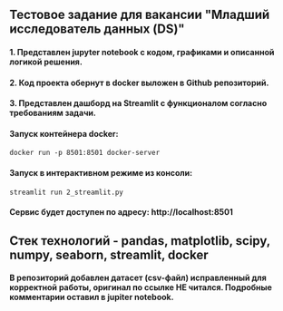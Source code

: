 ## Тестовое задание для вакансии "Младший исследователь данных (DS)"
#### 1. Представлен jupyter notebook с кодом, графиками и описанной логикой решения.
#### 2. Код проекта обернут в docker выложен в Github репозиторий.
#### 3. Представлен дашборд на Streamlit с функционалом согласно требованиям задачи.


#### Запуск контейнера docker:
`docker run -p 8501:8501 docker-server` 

#### Запуск в интерактивном режиме из консоли:
`streamlit run 2_streamlit.py `

#### Сервис будет доступен по адресу: http://localhost:8501

## Стек технологий - pandas, matplotlib, scipy, numpy, seaborn, streamlit, docker

#### В репозиторий добавлен датасет (csv-файл) исправленный для корректной работы, оригинал по ссылке НЕ читался. Подробные комментарии оставил в jupiter notebook.

